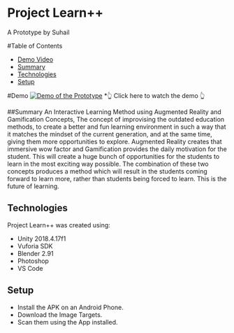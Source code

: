 # Project Learn++
A Prototype by Suhail

#Table of Contents
* [Demo Video](#demo)
* [Summary](#summary)
* [Technologies](#technologies)
* [Setup](#Setup)


#Demo
[![Demo of the Prototype](https://img.youtube.com/vi/5PiiDw50RPw/0.jpg)](https://www.youtube.com/watch?v=5PiiDw50RPw)
*:point_up_2: Click here to watch the demo :point_up_2:

##Summary
An Interactive Learning Method using Augmented Reality and Gamification Concepts, The concept of improvising the outdated education methods, to create a better and fun learning environment in such a way that it matches the mindset of the current generation, and at the same time, giving them more opportunities to explore.
Augmented Reality creates that immersive wow factor and Gamification provides the daily motivation for the student. This will create a huge bunch of opportunities for the students to learn in the most exciting way possible. The combination of these two concepts produces a method which will result in the students coming forward to learn more, rather than students being forced to learn. This is the future of learning.

## Technologies
Project Learn++ was created using:
* Unity 2018.4.17f1
* Vuforia SDK
* Blender 2.91
* Photoshop
* VS Code

## Setup
* Install the APK on an Android Phone.
* Download the Image Targets. 
* Scan them using the App installed.

